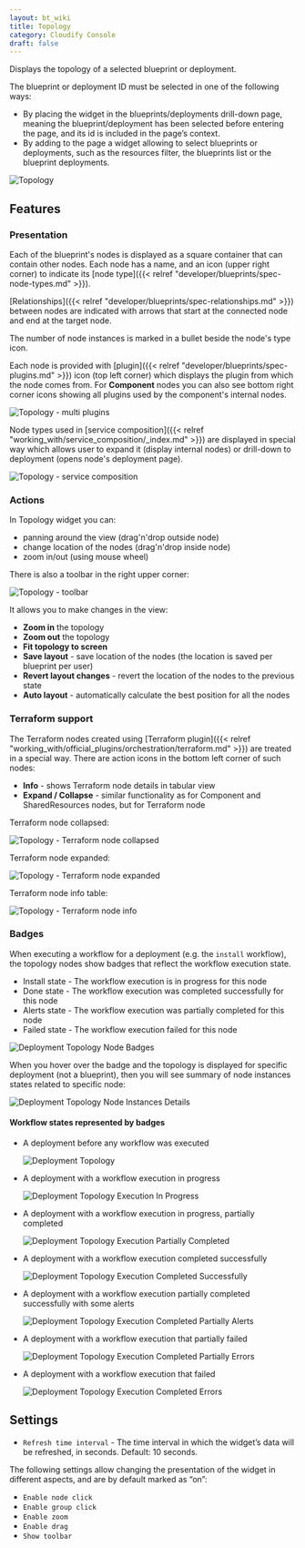 ```yaml
---
layout: bt_wiki
title: Topology
category: Cloudify Console
draft: false
---
```


Displays the topology of a selected blueprint or deployment.

The blueprint or deployment ID must be selected in one of the following ways: 

* By placing the widget in the blueprints/deployments drill-down page, meaning the blueprint/deployment has been selected before entering the page, and its id is included in the page’s context. 
* By adding to the page a widget allowing to select blueprints or deployments, such as the resources filter, the blueprints list or the blueprint deployments.  

![Topology]( /images/ui/widgets/topology.png )

## Features

### Presentation

Each of the blueprint's nodes is displayed as a square container that can contain other nodes. 
Each node has a name, and an icon (upper right corner) to indicate its [node type]({{< relref "developer/blueprints/spec-node-types.md" >}}). 

[Relationships]({{< relref "developer/blueprints/spec-relationships.md" >}}) between nodes are indicated with arrows that start at the connected node and end at the target node.

The number of node instances is marked in a bullet beside the node's type icon.

Each node is provided with [plugin]({{< relref "developer/blueprints/spec-plugins.md" >}}) icon (top left corner) which displays the plugin from which the node comes from.
For **Component** nodes you can also see bottom right corner icons showing all plugins used by the component's internal nodes. 

![Topology - multi plugins]( /images/ui/widgets/topology-widget_multi-plugins.png )

Node types used in [service composition]({{< relref "working_with/service_composition/_index.md" >}}) are displayed in special way which allows user to expand it (display internal nodes) or drill-down to deployment (opens node's deployment page).

![Topology - service composition]( /images/ui/widgets/topology-widget_component-node.png )


### Actions

In Topology widget you can:
 
* panning around the view (drag'n'drop outside node)
* change location of the nodes (drag'n'drop inside node)
* zoom in/out (using mouse wheel)     


There is also a toolbar in the right upper corner:

![Topology - toolbar]( /images/ui/widgets/topology-widget_toolbar.png )

It allows you to make changes in the view:

* **Zoom in** the topology
* **Zoom out** the topology
* **Fit topology to screen**
* **Save layout** - save location of the nodes (the location is saved per blueprint per user) 
* **Revert layout changes** - revert the location of the nodes to the previous state
* **Auto layout** - automatically calculate the best position for all the nodes


### Terraform support 

The Terraform nodes created using [Terraform plugin]({{< relref "working_with/official_plugins/orchestration/terraform.md" >}})
are treated in a special way. There are action icons in the bottom left corner of such nodes:

* **Info** - shows Terraform node details in tabular view
* **Expand / Collapse** - similar functionality as for Component and SharedResources nodes, but for Terraform node


Terraform node collapsed:

![Topology - Terraform node collapsed]( /images/ui/widgets/topology-widget_terraform-node.png )

Terraform node expanded:

![Topology - Terraform node expanded]( /images/ui/widgets/topology-widget_terraform-node-expanded.png )

Terraform node info table:

![Topology - Terraform node info]( /images/ui/widgets/topology-widget_terraform-info.png )


### Badges

When executing a workflow for a deployment (e.g. the `install` workflow), the topology nodes show badges that reflect the workflow execution state.<br/>

* Install state - The workflow execution is in progress for this node
* Done state - The workflow execution was completed successfully for this node
* Alerts state - The workflow execution was partially completed for this node
* Failed state - The workflow execution failed for this node

![Deployment Topology Node Badges]( /images/ui/widgets/topology-widget-badges.png )

When you hover over the badge and the topology is displayed for specific deployment (not a blueprint), then you will see summary of node instances states related to specific node:

![Deployment Topology Node Instances Details]( /images/ui/widgets/topology-widget-node-instances-details.png )
 

#### Workflow states represented by badges

* A deployment before any workflow was executed

    ![Deployment Topology]( /images/ui/widgets/topology-widget-1.png )

* A deployment with a workflow execution in progress

    ![Deployment Topology Execution In Progress]( /images/ui/widgets/topology-widget-2.png )

* A deployment with a workflow execution in progress, partially completed

    ![Deployment Topology Execution Partially Completed]( /images/ui/widgets/topology-widget-3.png )

* A deployment with a workflow execution completed successfully

    ![Deployment Topology Execution Completed Successfully]( /images/ui/widgets/topology-widget-4.png )

* A deployment with a workflow execution partially completed successfully with some alerts

    ![Deployment Topology Execution Completed Partially Alerts]( /images/ui/widgets/topology-widget-5.png )

* A deployment with a workflow execution that partially failed

    ![Deployment Topology Execution Completed Partially Errors]( /images/ui/widgets/topology-widget-6.png )

* A deployment with a workflow execution that failed

    ![Deployment Topology Execution Completed Errors]( /images/ui/widgets/topology-widget-7.png )


## Settings 

* `Refresh time interval` - The time interval in which the widget’s data will be refreshed, in seconds. Default: 10 seconds.

The following settings allow changing the presentation of the widget in different aspects, and are by default marked as “on”: 

* `Enable node click` 
* `Enable group click` 
* `Enable zoom` 
* `Enable drag` 
* `Show toolbar` 
